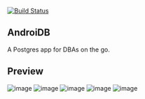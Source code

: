 [![Build Status](https://travis-ci.org/tills13/AndroiDB.svg?branch=master)](https://travis-ci.org/tills13/AndroiDB)

## AndroiDB 

A Postgres app for DBAs on the go.

## Preview
![image](http://i.imgur.com/8VMkZ2K.png)
![image](http://i.imgur.com/NEQAvqo.png)
![image](http://i.imgur.com/Jq5yPYN.png)
![image](http://i.imgur.com/RHpirdT.png)
![image](http://i.imgur.com/Y3NpxZp.png)
